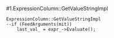 #1.ExpressionColumn::GetValueStringImpl

```
ExpressionColumn::GetValueStringImpl
--if (FeedArguments(mit))
    last_val_ = expr_->Evaluate();
```